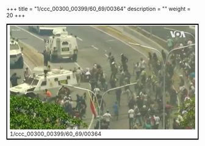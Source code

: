 +++
title = "1/ccc_00300_00399/60_69/00364"
description = ""
weight = 20
+++

<table style="border:2px solid black;max-width:800px;max-height:800px;" 
><tr><td>
<img class="center-fit-jpg"
src="/jpg_/aaa_20190430_NxaOmWaI8sI_00363.jpg">
1/ccc_00300_00399/60_69/00364
</img></td></tr></table>
